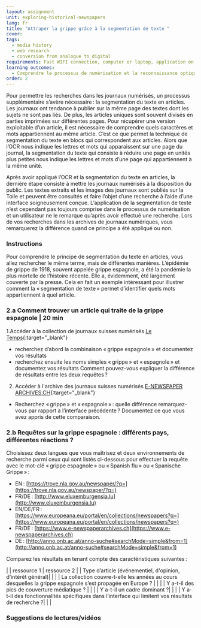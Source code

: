 ```yaml
---
layout: assignment
unit: exploring-historical-newspapers
lang: fr
title: "Attraper la grippe grâce à la segmentation de texte "
cover:
tags:
  - media history
  - web research
  - conversion from analogue to digital
requirements: Fast WIFI connection, computer or laptop, application on laptop or computer to view video,
learning outcomes:
  - Comprendre le processus de numérisation et la reconnaissance optique de caractères (OCR) 
order: 2
---
```

Pour permettre les recherches dans les journaux numérisés, un processus supplémentaire s’avère nécessaire&#x202F;: la segmentation du texte en articles. Les journaux ont tendance à publier sur la même page des textes dont les sujets ne sont pas liés. De plus, les articles uniques sont souvent divisés en parties imprimées sur différentes pages. Pour récupérer une version exploitable d’un article, il est nécessaire de comprendre quels caractères et mots appartiennent au même article. C’est ce que permet la technique de segmentation du texte en blocs qui correspondent aux articles. Alors que l’OCR nous indique les lettres et mots qui apparaissent sur une page du journal, la segmentation du texte qui consiste à réduire une page en unités plus petites nous indique les lettres et mots d’une page qui appartiennent à la même unité.

Après avoir appliqué l’OCR et la segmentation du texte en articles, la dernière étape consiste à mettre les journaux numérisés à la disposition du public. Les textes extraits et les images des journaux sont publiés sur la Toile et peuvent être consultés et faire l’objet d’une recherche à l’aide d’une interface soigneusement conçue. L’application de la segmentation de texte n’est cependant pas toujours comprise dans le processus de numérisation et un utilisateur ne le remarque qu’après avoir effectué une recherche. Lors de vos recherches dans les archives de journaux numériques, vous remarquerez la différence quand ce principe a été appliqué ou non.


<!-- more -->

<!-- briefing-student -->

### Instructions
<!-- section-contents -->
Pour comprendre le principe de segmentation du texte en articles, vous allez rechercher le même terme, mais de différentes manières. L’épidémie de grippe de 1918, souvent appelée grippe espagnole, a été la pandémie la plus mortelle de l’histoire récente. Elle a, évidemment, été largement couverte par la presse. Cela en fait un exemple intéressant pour illustrer comment la «&#x202F;segmentation de texte&#x202F;» permet d’identifier quels mots appartiennent à quel article.
<!-- section -->

### 2.a Comment trouver un article qui traite de la grippe espagnole | 20 min
<!-- section-contents -->

1.Accéder à la collection de journaux suisses numérisés [Le Temps](https://www.letempsarchives.ch/){:target="_blank"}

- recherchez d’abord la combinaison «&#x202F;grippe espagnole&#x202F;» et documentez vos résultats
- recherchez ensuite les noms simples «&#x202F;grippe&#x202F;» et «&#x202F;espagnole&#x202F;» et documentez vos résultats
Comment pouvez-vous expliquer la différence de résultats entre les deux requêtes&#x202F;?


2. Accéder à l'archive des journaux suisses numérisés [E-NEWSPAPER ARCHIVES.CH](https://www.e-newspaperarchives.ch){:target="_blank"}
- Recherchez «&#x202F;grippe&#x202F;» et «&#x202F;espagnole&#x202F;»&#x202F;: quelle différence remarquez-vous par rapport à l’interface précédente&#x202F;?
Documentez ce que vous avez appris de cette comparaison.

<!-- section -->

### 2.b Requêtes sur la grippe espagnole : différents pays, différentes réactions ?
<!-- section-contents -->

Choisissez deux langues que vous maîtrisez et deux environnements de recherche parmi ceux qui sont listés ci-dessous pour effectuer la requête avec le mot-clé «&#x202F;grippe espagnole&#x202F;» ou «&#x202F;Spanish flu&#x202F;» ou «&#x202F;Spanische Grippe&#x202F;»&#x202F;:
- EN&#x202F;: [https://trove.nla.gov.au/newspaper/?q=](https://trove.nla.gov.au/newspaper/?q=) 
- FR/DE&#x202F;: [http://www.eluxemburgensia.lu](http://www.eluxemburgensia.lu) 
- EN/DE/FR&#x202F;: [https://www.europeana.eu/portal/en/collections/newspapers?q=](https://www.europeana.eu/portal/en/collections/newspapers?q=) 
- FR/DE&#x202F;: [https://www.e-newspaperarchives.ch](https://www.e-newspaperarchives.ch)  
- DE&#x202F;: [http://anno.onb.ac.at/anno-suche#searchMode=simple&from=1](http://anno.onb.ac.at/anno-suche#searchMode=simple&from=1)

Comparez les résultats en tenant compte des caractéristiques suivantes&#x202F;:

| | ressource 1 | ressource 2 |
| Type d’article (événementiel, d'opinion, d’intérêt général)| | |
| La collection couvre-t-elle les années au cours desquelles la grippe espagnole s’est propagée en Europe ? |  |  |
| Y a-t-il des pics de couverture médiatique ? |  |  | 
| Y a-t-il un cadre dominant ?|  |  |
| Y a-t-il des fonctionnalités spécifiques dans l’interface qui limitent vos résultats de recherche ?| |  |

<!-- section -->


### Suggestions de lectures/vidéos
<!-- section-contents -->

<!-- briefing-teacher --> 










